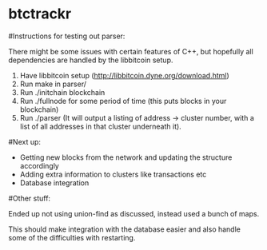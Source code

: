 btctrackr
=========
#Instructions for testing out parser:

There might be some issues with certain features of C++, but hopefully all
dependencies are handled by the libbitcoin setup.

1. Have libbitcoin setup (http://libbitcoin.dyne.org/download.html)
2. Run make in parser/
3. Run ./initchain blockchain
4. Run ./fullnode for some period of time (this puts blocks in your blockchain)
5. Run ./parser (It will output a listing of address -> cluster number, with a list of all addresses in that cluster underneath it).

#Next up:
* Getting new blocks from the network and updating the structure accordingly
* Adding extra information to clusters like transactions etc
* Database integration

#Other stuff:

Ended up not using union-find as discussed, instead used a bunch of maps.

This should make integration with the database easier and also handle
some of the difficulties with restarting.
